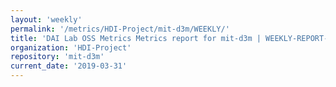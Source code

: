 ```yaml
---
layout: 'weekly'
permalink: '/metrics/HDI-Project/mit-d3m/WEEKLY/'
title: 'DAI Lab OSS Metrics Metrics report for mit-d3m | WEEKLY-REPORT-2019-03-31'
organization: 'HDI-Project'
repository: 'mit-d3m'
current_date: '2019-03-31'
---
```

